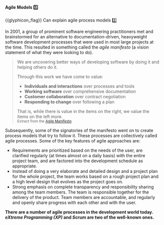 <div id="title">

#### Agile Models :one:

</div>

<span id="prereqs"></span>

<span id="outcomes">{{glyphicon_flag}} Can explain agile process models :two:</span>

<div id="body">

In 2001, a group of prominent software engineering practitioners met and brainstormed for an alternative to documentation-driven, heavyweight software development processes that were used in most large projects at the time. This resulted in something called the _agile manifesto_ (a vision statement of what they were looking to do). 

>We are uncovering better ways of developing software by doing it and helping others do it.
>
>Through this work we have come to value:
>
>* **Individuals and interactions** over processes and tools
>* **Working software** over comprehensive documentation
>* **Customer collaboration** over contract negotiation
>* **Responding to change** over following a plan
>
>That is, while there is value in the items on the right, we value the items on the left more.<br>
><sub>Extract from the [Agile Manifesto](http://agilemanifesto.org/)</sub>

Subsequently, some of the signatories of the manifesto went on to create process models that try to follow it. These processes are collectively called agile processes. Some of the key features of agile approaches are:

* Requirements are prioritized based on the needs of the user, are clarified regularly (at times almost on a daily basis) with the entire project team, and are factored into the development schedule as appropriate.
* Instead of doing a very elaborate and detailed design and a project plan for the whole project, the team works based on a rough project plan and a high level design that evolves as the project goes on.
* Strong emphasis on complete transparency and responsibility sharing among the team members. The team is responsible together for the delivery of the product. Team members are accountable, and regularly and openly share progress with each other and with the user.  

**There are a number of agile processes in the development world today. _eXtreme Programming (XP)_ and _Scrum_ are two of the well-known ones.** 

</div>

<div id="extras">
  <include src="exercises.md" />
</div>